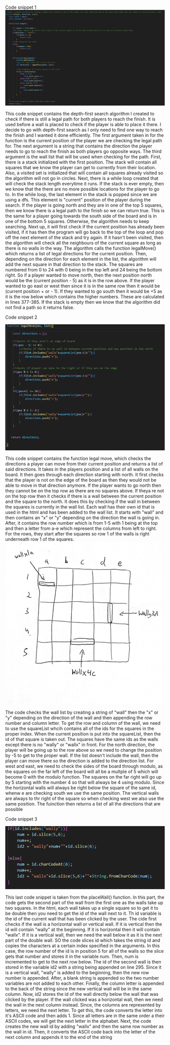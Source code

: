 Code snippet 1
![image](/codesnippet1.png)

This code snippet contains the depth-first search algorithm I created to check if there is still a legal path for both players to reach the finish. It is used before a wall is placed to check if the player is able to place it there. I decide to go with depth-first search as I only need to find one way to reach the finish and I wanted it done efficiently. The first argument taken in for the function is the current position of the player we are checking the legal path for. The next argument is a string that contains the direction the player needs to go to reach the finish as both players go opposite ways. The third argument is the wall list that will be used when checking for the path. First, there is a stack initialized with the first position. The stack will contain all squares that we know the player can get to currently from their location. Also, a visited set is initialized that will contain all squares already visited so the algorithm will not go in circles. Next, there is a while loop created that will check the stack length everytime it runs. If the stack is ever empty, then we know that the there are no more possible locations for the player to go to. In the while loop, the last element in the stack is popped since we are using a dfs. This element is "current" position of the player during the search. If the player is going north and they are in one of the top 5 squares, then we know there is a legal path to the finish so we can return true. This is the same for a player going towards the south side of the board and is in one of the bottom 5 squares. Otherwise, the algorithm needs to keep searching. Next up, it will first check if the current position has already been visited, if it has then the program will go back to the top of the loop and pop off the next element of the stack and try again. If it hasn't been visited, then the algorithm will check all the neighbours of the current square as long as there is no walls in the way. The algorithm calls the function legalMove() which returns a list of legal directions for the current position. Then, depending on the direction for each element in the list, the algorithm will add the next square in that direction to the stack. The squares are numbered from 0 to 24 with 0 being in the top left and 24 being the bottom right. So if a player wanted to move north, then the next position north would be the (current position - 5) as it is in the row above. If the player wanted to go east or west then since it is in the same row then it would be (current position + or - 1). If they wanted to go south then it would be +5 as it is the row below which contains the higher numbers. These are calculated in lines 377-385. If the stack is empty then we know that the algorithm did not find a path so it returns false. 




Code snippet 2

![image](/codesnippet2.png)

This code snippet contains the function legal move, which checks the directions a player can move from their current position and returns a list of said directions. It takes in the players position and a list of all walls on the board. It then goes through each direction starting with north. It first checks that the player is not on the edge of the board as then they would not be able to move in that direction anymore. If the player wants to go north then they cannot be on the top row as there are no squares above. If theya re not on the top row then it checks if there is a wall between the current position and the square to the north. It does this by checking if the wall in between the squares is currently in the wall list. Each wall has their own id that is used in the html and has been added to the wall list. It starts with "wall" and then contains an "x" or "y" depending on the direction the wall is going in. After, it contains the row number which is from 1-5 with 1 being at the top and then a letter from a-e which represent the columns from left to right. For the rows, they start after the squares so row 1 of the walls is right underneath row 1 of the squares.
![image](/wallsnippet.png)

The code checks the wall list by creating a string of "wall" then the "x" or "y" depending on the direction of the wall and then appending the row number and column letter. To get the row and column of the wall, we need to use the squareList whcih contains all of the ids for the squares in the proper index. When the current position is put into the squareList, then the id of that square is taken out. The squares have the same ids as the walls except there is no "wally" or "wallx" in front. For the north direction, the player will be going up to the row above so we need to change the position by -5 to get to the proper wall. If the list doesn't include the wall, then the player can move there so the direction is added to the direction list. For west and east, we need to check the sides of the board through modulo, as the squares on the far left of the board will all be a multple of 5 which will become 0 with the modulo function. The squares on the far right will go up by 5 starting with the number 4 so that will always be 4 using modulo. Since the horizontal walls will always be right below the square of the same id, whenw e are checking south we use the same position. The vertical walls are always to thr right of the square so when checking west we also use the same position. The fuinction then returns a list of all the directions that are possible




Code snippet 3

![image](/codesnippet3.png)

This last code snippet is taken from the placeWall() function. In this part, the code gets the second part of the wall from the first one as the walls take up two squares. In the html, each wall takes up a single square so to get it to be double then you need to get the id of the wall next to it. Th id variable is the id of the current wall that has been clicked by the user. The cide first checks if the wall is a horizontal wall or vertical wall. If it is vertical then the id will contain "wally" at the beginning. If it is horizontal then it will contain "wallx". If it is a vertical wall, then we need the wall below it as it is the next part of the double wall. SO the code slices id which takes the string id and copies the characters at a certain index specified in the arguments. In this case, the row number of the id is in position 5 for all of the walls so the slice gets that number and stores it in the variable num. Then, num is incremented to get to the next row below. The id of the second wall is then stored in the variable id2 with a string being appended on line 295. Since it is a vertical wall, "wally" is added to the beginning, then the new row number is appended. After, a blank string is appended so the two number variables are not added to each other. Finally, the column letter is appended to the back of the string since the new vertical wall will be in the same column. Now, id2 stores the id of the wall directly below the wall that was clicked by the player. If the wall clicked was a horizontal wall, then we need the wall in the next column instead. Since, the columns are represented by letters, we need the next letter. To get this, the code converts the letter into it's ASCII code and then adds 1. Since all letters are in the same order a their ASCII codes, we will get the next letter in the alphabet. Next, the code creates the new wall id by adding "wallx" and then the same row number as the wall in id. Then, it converts the ASCII code back into the letter of the next column and appends it to the end of the string
